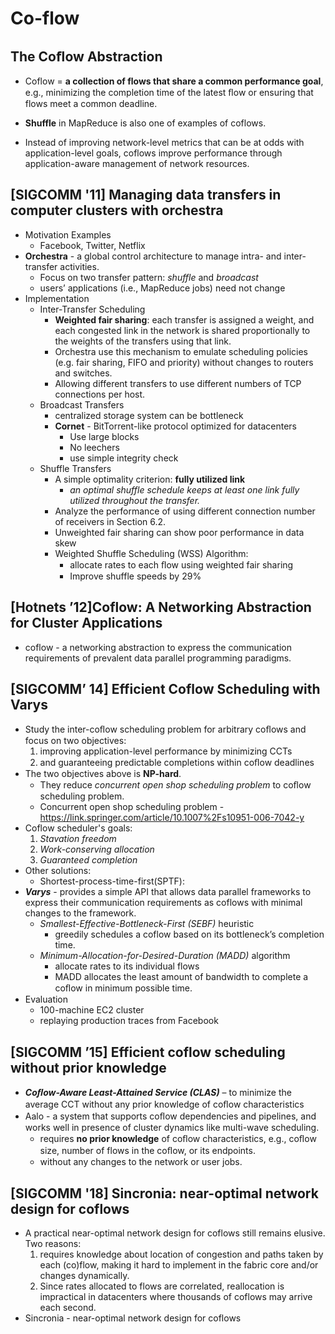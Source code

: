 # Co-flow

## The Coﬂow Abstraction

- Coflow = **a collection of flows that share a common performance goal**,
e.g., minimizing the completion time of the latest ﬂow or ensuring that flows meet a common deadline.

- **Shuffle** in MapReduce is also one of examples of coflows.

- Instead of improving network-level metrics that can be at odds with application-level goals, coflows improve performance through application-aware management of network resources.

## **[SIGCOMM '11] Managing data transfers in computer clusters with orchestra**

- Motivation Examples
  - Facebook, Twitter, Netflix
- **Orchestra** - a global control architecture to manage intra- and inter-transfer activities.
  - Focus on two transfer pattern: *shuffle* and *broadcast*
  - users’ applications (i.e., MapReduce jobs) need not change
- Implementation
  - Inter-Transfer Scheduling
    - **Weighted fair sharing**: each transfer is assigned a weight, and each congested link in the network is shared proportionally to the weights of the transfers using that link.
    - Orchestra use this mechanism to emulate scheduling policies (e.g. fair sharing, FIFO and priority) without changes to routers and switches.
    - Allowing different transfers to use different numbers of TCP connections per host.
  - Broadcast Transfers
    - centralized storage system can be bottleneck
    - **Cornet** - BitTorrent-like protocol optimized for datacenters
      - Use large blocks
      - No leechers
      - use simple integrity check
  - Shuffle Transfers
    - A simple optimality criterion: **fully utilized link**
      - *an optimal shuffle schedule keeps at least one link fully utilized throughout the transfer.*
    - Analyze the performance of using different connection number of receivers in Section 6.2.
    - Unweighted fair sharing can show poor performance in data skew
    - Weighted Shuffle Scheduling (WSS) Algorithm:
      - allocate rates to each ﬂow using weighted fair sharing
      - Improve shuffle speeds by 29%

## [Hotnets ’12]Coflow: A Networking Abstraction for Cluster Applications

- coflow - a networking abstraction to express the communication requirements of prevalent data parallel programming paradigms.

## **[SIGCOMM’ 14]** Efficient Coflow Scheduling with Varys

- Study the inter-coﬂow scheduling problem for arbitrary coﬂows and focus on two objectives:
    1. improving application-level performance by minimizing CCTs
    2. and guaranteeing predictable completions within coﬂow deadlines
- The two objectives above is **NP-hard**.
  - They reduce *concurrent open shop scheduling problem* to coﬂow scheduling problem.
  - Concurrent open shop scheduling problem - <https://link.springer.com/article/10.1007%2Fs10951-006-7042-y>
- Coflow scheduler's goals:
    1. *Stavation freedom*
    2. *Work-conserving allocation*
    3. *Guaranteed completion*
- Other solutions:
  - Shortest-process-time-first(SPTF):
- ***Varys*** - provides a simple API that allows data parallel frameworks to express their communication requirements as coflows with minimal changes to the framework.
  - *Smallest-Effective-Bottleneck-First (SEBF)* heuristic
    - greedily schedules a coflow based on its bottleneck’s completion time.
  - *Minimum-Allocation-for-Desired-Duration (MADD)* algorithm
    - allocate rates to its individual flows
    - MADD allocates the least amount of bandwidth to complete a coﬂow in minimum possible time.
- Evaluation
  - 100-machine EC2 cluster
  - replaying production traces from Facebook

## [SIGCOMM ’15] Efficient coflow scheduling without prior knowledge

- ***Coﬂow-Aware Least-Attained Service (CLAS)*** – to minimize the average CCT without any prior knowledge of coﬂow characteristics
- Aalo - a system that supports coﬂow dependencies and pipelines, and works well in presence of cluster dynamics like multi-wave scheduling.
  - requires **no prior knowledge** of coﬂow characteristics, e.g., coﬂow size, number of flows in the coﬂow, or its endpoints.
  - without any changes to the network or user jobs.

## [SIGCOMM '18] Sincronia: near-optimal network design for coflows

- A practical near-optimal network design for coflows still remains elusive. Two reasons:
  1. requires knowledge about location of congestion and paths taken by each (co)flow, making it hard to implement in the fabric core and/or changes dynamically.
  2. Since rates allocated to flows are correlated, reallocation is impractical in datacenters where thousands of coflows may arrive each second.
- Sincronia -  near-optimal network design for coflows